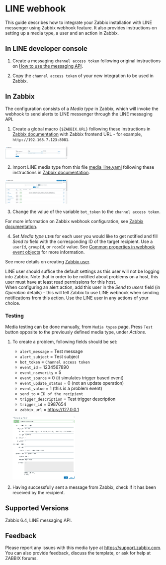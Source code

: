 # LINE webhook 

This guide describes how to integrate your Zabbix installation with LINE messenger using Zabbix webhook feature. It also provides instructions on setting up a media type, a user and an action in Zabbix.

## In LINE developer console

1. Create a messaging `channel access token` following original instructions on [How to use the messaging API](https://developers.line.biz/en/docs/messaging-api/overview/).

2. Copy the `channel access token` of your new integration to be used in Zabbix.

## In Zabbix

The configuration consists of a _Media type_ in Zabbix, which will invoke the webhook to send alerts to LINE messenger through the LINE messaging API.

1. Create a global macro `{$ZABBIX.URL}` following these instructions in [Zabbix documentation](https://www.zabbix.com/documentation/6.4/manual/config/macros/user_macros) with Zabbix frontend URL - for example, `http://192.168.7.123:8081`.

[![](images/tn_1.png?raw=true)](images/1.png)

2. Import LINE media type from this file [media_line.yaml](media_line.yaml) following these instructions in [Zabbix documentation](https://www.zabbix.com/documentation/6.4/manual/web_interface/frontend_sections/administration/mediatypes). 

[![](images/tn_2.png?raw=true)](images/2.png)

3. Change the value of the variable `bot_token` to the `channel access token`.

For more information on Zabbix webhook configuration, see [Zabbix documentation](https://www.zabbix.com/documentation/6.4/manual/config/notifications/media/webhook).

4. Set _Media type_ `LINE` for each user you would like to get notified and fill _Send to_ field with the corresponding ID of the target recipient. Use a `userId`, `groupId`, or `roomId` value. See [Common properties in webhook event objects](https://developers.line.biz/en/reference/messaging-api/#common-properties) for more information.

See more details on creating [Zabbix user](https://www.zabbix.com/documentation/6.4/manual/web_interface/frontend_sections/users/user_list).

LINE user should suffice the default settings as this user will not be logging into Zabbix. Note that in order to be notified about problems on a host, this user must have at least read permissions for this host.  
When configuring an alert action, add this user in the _Send to users_ field (in _Operation_ details) - this will tell Zabbix to use LINE webhook when sending notifications from this action.
Use the LINE user in any actions of your choice.

### Testing
Media testing can be done manually, from `Media types` page. Press `Test` button opposite to the previously defined media type, under _Actions_.
1. To create a problem, following fields should be set:
    * `alert_message` = Test message
    * `alert_subject` = Test subject
    * `bot_token` = `Channel access token`
    * `event_id` = 1234567890
    * `event_nseverity` = 5
    * `event_source` = 0 (it simulates trigger based event)
    * `event_update_status` = 0 (not an update operation)
    * `event_value` = 1 (this is a problem event)
    * `send_to` = `ID of the recipient`
    * `trigger_description` = Test trigger description
    * `trigger_id` = 0987654
    * `zabbix_url` = https://127.0.0.1

    [![](images/tn_3.png?raw=true)](images/3.png)

2. Having successfully sent a message from Zabbix, check if it has been received by the recipient.

## Supported Versions

Zabbix 6.4, LINE messaging API.

## Feedback
Please report any issues with this media type at https://support.zabbix.com.
You can also provide feedback, discuss the template, or ask for help at ZABBIX forums.
